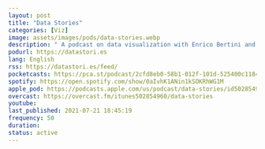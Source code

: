```yaml
---
layout: post
title: "Data Stories"
categories: [Viz]
image: assets/images/pods/data-stories.webp
description: " A podcast on data visualization with Enrico Bertini and Moritz Stefaner"
podurl: https://datastori.es
lang: English
rss: https://datastori.es/feed/
pocketcasts: https://pca.st/podcast/2cfd8eb0-58b1-012f-101d-525400c11844
spotify: https://open.spotify.com/show/0aIvhK1ANin1kSOKRhWG1M
apple_pod: https://podcasts.apple.com/us/podcast/data-stories/id502854960
overcast: https://overcast.fm/itunes502854960/data-stories
youtube:
last_published: 2021-07-21 18:45:19
frequency: 50
duration:
status: active
---
```

